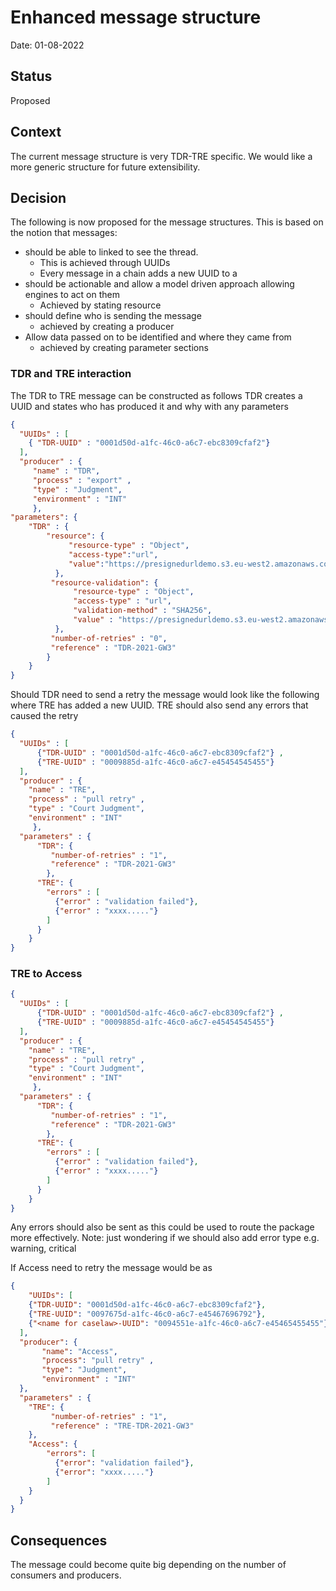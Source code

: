 # Enhanced message structure

Date: 01-08-2022

## Status

Proposed

## Context

The current message structure is very TDR-TRE specific. We would like a more generic structure for future extensibility.



## Decision

The following is now proposed for the message structures. This is based on the notion that messages:
- should be able to linked to see the thread. 
    - This is achieved through UUIDs
    - Every message in a chain adds a new UUID to a 
- should be actionable and allow a model driven approach allowing engines to act on them
    - Achieved by stating resource
- should define who is sending the message
    - achieved by creating a producer
- Allow data passed on to be identified and where they came from
    - achieved by creating parameter sections

### TDR and TRE interaction

The TDR to TRE message can be constructed as follows
TDR creates a UUID and states who has produced it  and why with any parameters 

```JSON
{
  "UUIDs" : [
    { "TDR-UUID" : "0001d50d-a1fc-46c0-a6c7-ebc8309cfaf2"}
  ],
  "producer" : {
     "name" : "TDR",
     "process" : "export" ,
	 "type" : "Judgment",
	 "environment" : "INT"
	 },
"parameters": {
	"TDR" : {
		"resource": {
			 "resource-type" : "Object",
			 "access-type":"url",
			 "value":"https://presignedurldemo.s3.eu-west2.amazonaws.com/TDR-2021-GW3.tar.gz........." 
		  },
		 "resource-validation": {
			  "resource-type" : "Object",
			  "access-type" : "url",
			  "validation-method" : "SHA256",
			  "value" : "https://presignedurldemo.s3.eu-west2.amazonaws.com/TDR-2021-GW3.tar.gz.sha256........."
		  },
		 "number-of-retries" : "0",
		 "reference" : "TDR-2021-GW3"
		}
	}
}
```

Should TDR need to send a retry the message would look like the following where TRE has added a new UUID.
TRE should also send any errors that caused the retry

```JSON
{
  "UUIDs" : [
	  {"TDR-UUID" : "0001d50d-a1fc-46c0-a6c7-ebc8309cfaf2"} ,
	  {"TRE-UUID" : "0009885d-a1fc-46c0-a6c7-e45454545455"}
  ],
  "producer" : {
    "name" : "TRE",
    "process" : "pull retry" ,
	"type" : "Court Judgment",
	"environment" : "INT"
	 },
  "parameters" : {
	  "TDR": {
		 "number-of-retries" : "1",
		 "reference" : "TDR-2021-GW3"
		},
	  "TRE": {
		"errors" : [ 
		  {"error" : "validation failed"},
		  {"error" : "xxxx....."}
		]
	  }	
	}
}
```

### TRE to Access

```JSON
{
  "UUIDs" : [
	  {"TDR-UUID" : "0001d50d-a1fc-46c0-a6c7-ebc8309cfaf2"} ,
	  {"TRE-UUID" : "0009885d-a1fc-46c0-a6c7-e45454545455"}
  ],
  "producer" : {
    "name" : "TRE",
    "process" : "pull retry" ,
	"type" : "Court Judgment",
	"environment" : "INT"
	 },
  "parameters" : {
	  "TDR": {
		 "number-of-retries" : "1",
		 "reference" : "TDR-2021-GW3"
		},
	  "TRE": {
		"errors" : [ 
		  {"error" : "validation failed"},
		  {"error" : "xxxx....."}
		]
	  }	
	}
}
```

Any errors should also be sent as this could be used to route the package more effectively. 
Note: just wondering if we should also add error type e.g. warning, critical 

If Access need to retry the message would be as

```JSON
{
    "UUIDs": [
  	{"TDR-UUID": "0001d50d-a1fc-46c0-a6c7-ebc8309cfaf2"},
  	{"TRE-UUID": "0097675d-a1fc-46c0-a6c7-e45467696792"},
  	{"<name for caselaw>-UUID": "0094551e-a1fc-46c0-a6c7-e45465455455"}
  ],
  "producer": {
       "name": "Access",
       "process": "pull retry" ,
  	   "type": "Judgment",
       "environment" : "INT"
  },
  "parameters" : {
  	"TRE": {
  		 "number-of-retries" : "1",
  		 "reference" : "TRE-TDR-2021-GW3"
    },
  	"Access": {
  		"errors": [ 
  		  {"error": "validation failed"},
  		  {"error": "xxxx....."}
  		]
    }
  }
}
```


## Consequences

The message could become quite big depending on the number of consumers and producers. 

